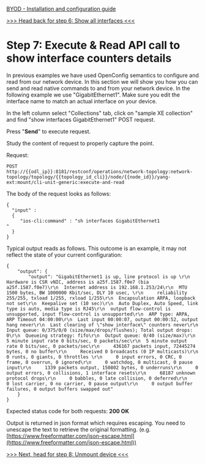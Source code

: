 [BYOD - Installation and configuration guide](Learning-Labs/01-labs-01-odl-uniconfig-first-steps/byod.html)

[>>> Head back for step 6: Show all interfaces <<<](Learning-Labs/01-labs-01-odl-uniconfig-first-steps/6.md)

# Step 7: Execute & Read API call to show interface counters details

In previous examples we have used OpenConfig semantics to configure and read from our network device. In this section we will show you how you can send and read native commands to and from your network device.  In the following example we use "GigabitEthernet1". Make sure you edit the interface name to match an actual interface on your device.

In the left column select "Collections" tab, click on "sample XE collection" and find "show interfaces GigabitEthernet1" POST request.

Press "**Send**" to execute request.

Study the content of request to properly capture the point. 

Request:

```
POST
http://{{odl_ip}}:8181/restconf/operations/network-topology:network-topology/topology/{{topology_id_cli}}/node/{{node_id}}/yang-ext:mount/cli-unit-generic:execute-and-read
```

The body of the request looks as follows:

```
{
  "input" :
  {
     "ios-cli:command" : "sh interfaces GigabitEthernet1
"
  }
}

```

Typical output reads as follows. This outcome is an example, it may not reflect the state of your current configuration:

```
{
    "output": {
        "output": "GigabitEthernet1 is up, line protocol is up \r\n  Hardware is CSR vNIC, address is a25f.1587.f0e7 (bia a25f.1587.f0e7)\r\n  Internet address is 192.168.1.253/24\r\n  MTU 1500 bytes, BW 1000000 Kbit/sec, DLY 10 usec, \r\n     reliability 255/255, txload 1/255, rxload 1/255\r\n  Encapsulation ARPA, loopback not set\r\n  Keepalive set (10 sec)\r\n  Auto Duplex, Auto Speed, link type is auto, media type is RJ45\r\n  output flow-control is unsupported, input flow-control is unsupported\r\n  ARP type: ARPA, ARP Timeout 04:00:00\r\n  Last input 00:00:07, output 00:00:52, output hang never\r\n  Last clearing of \"show interface\" counters never\r\n  Input queue: 0/375/0/0 (size/max/drops/flushes); Total output drops: 0\r\n  Queueing strategy: fifo\r\n  Output queue: 0/40 (size/max)\r\n  5 minute input rate 0 bits/sec, 0 packets/sec\r\n  5 minute output rate 0 bits/sec, 0 packets/sec\r\n     436167 packets input, 72445274 bytes, 0 no buffer\r\n     Received 0 broadcasts (0 IP multicasts)\r\n     0 runts, 0 giants, 0 throttles \r\n     0 input errors, 0 CRC, 0 frame, 0 overrun, 0 ignored\r\n     0 watchdog, 0 multicast, 0 pause input\r\n     1339 packets output, 150802 bytes, 0 underruns\r\n     0 output errors, 0 collisions, 1 interface resets\r\n     68187 unknown protocol drops\r\n     0 babbles, 0 late collision, 0 deferred\r\n     0 lost carrier, 0 no carrier, 0 pause output\r\n     0 output buffer failures, 0 output buffers swapped out"
    }
}

```

Expected status code for both requests: **200 OK**

Output is returned in json format which requires escaping. You need to unescape the text to retrieve the original formatting. (e.g. [https://www.freeformatter.com/json-escape.html](https://www.freeformatter.com/json-escape.html))

[>>> Next, head for step 8: Unmount device <<<](Learning-Labs/01-labs-01-odl-uniconfig-first-steps/8.md)
